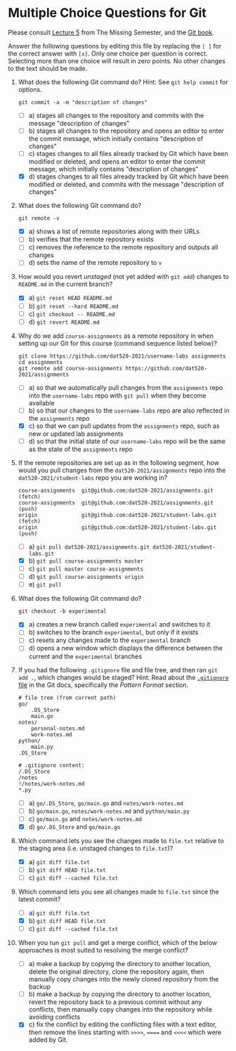 # Multiple Choice Questions for Git

Please consult [Lecture 5](https://missing.csail.mit.edu/2020/version-control/) from The Missing Semester, and the [Git book](https://git-scm.com/book/en/v2).

Answer the following questions by editing this file by replacing the `[ ]` for the correct answer with `[x]`.
Only one choice per question is correct.
Selecting more than one choice will result in zero points.
No other changes to the text should be made.

1. What does the following Git command do?
   Hint: See `git help commit` for options.

    ```console
    git commit -a -m "description of changes"
    ```

    - [ ] a) stages all changes to the repository and commits with the message "description of changes"
    - [ ] b) stages all changes to the repository and opens an editor to enter the commit message, which initially contains "description of changes"
    - [ ] c) stages changes to all files already tracked by Git which have been modified or deleted, and opens an editor to enter the commit message, which initially contains "description of changes"
    - [X] d) stages changes to all files already tracked by Git which have been modified or deleted, and commits with the message "description of changes"

2. What does the following Git command do?

    ``` console
    git remote -v
    ```

    - [X] a) shows a list of remote repositories along with their URLs
    - [ ] b) verifies that the remote repository exists
    - [ ] c) removes the reference to the remote repository and outputs all changes
    - [ ] d) sets the name of the remote repository to `v`

3. How would you revert *unstaged* (not yet added with `git add`) changes to `README.md` in the current branch?

    - [X] a) `git reset HEAD README.md`
    - [ ] b) `git reset --hard README.md`
    - [ ] c) `git checkout -- README.md`
    - [ ] d) `git revert README.md`

4. Why do we add `course-assignments` as a remote repository in when setting up our Git for this course (command sequence listed below)?

    ```console
    git clone https://github.com/dat520-2021/username-labs assignments
    cd assignments
    git remote add course-assignments https://github.com/dat520-2021/assignments
    ```

    - [ ] a) so that we automatically pull changes from the `assignments` repo into the `username-labs` repo with `git pull` when they become available
    - [ ] b) so that our changes to the `username-labs` repo are also reflected in the `assignments` repo
    - [X] c) so that we can pull updates from the `assignments` repo, such as new or updated lab assignments
    - [ ] d) so that the initial state of our `username-labs` repo will be the same as the state of the `assignments` repo

5. If the remote repositories are set up as in the following segment, how would you pull changes from the `dat520-2021/assignments` repo into the `dat520-2021/student-labs` repo you are working in?

    ```console
    course-assignments  git@github.com:dat520-2021/assignments.git (fetch)
    course-assignments  git@github.com:dat520-2021/assignments.git (push)
    origin              git@github.com:dat520-2021/student-labs.git (fetch)
    origin              git@github.com:dat520-2021/student-labs.git (push)
    ```

    - [ ] a) `git pull dat520-2021/assignments.git dat520-2021/student-labs.git`
    - [X] b) `git pull course-assignments master`
    - [ ] c) `git pull master course-assignments`
    - [ ] d) `git pull course-assignments origin`
    - [ ] e) `git pull`

6. What does the following Git command do?

    ```console
    git checkout -b experimental
    ```

    - [X] a) creates a new branch called `experimental` and switches to it
    - [ ] b) switches to the branch `experimental`, but only if it exists
    - [ ] c) resets any changes made to the `experimental` branch
    - [ ] d) opens a new window which displays the difference between the current and the `experimental` branches

7. If you had the following `.gitignore` file and file tree, and then ran `git add .`, which changes would be staged?
   Hint: Read about the [`.gitignore` file](https://git-scm.com/docs/gitignore) in the Git docs, specifically the *Pattern Format* section.

    ```console
    # file tree (from current path)
    go/
        .DS_Store
        main.go
    notes/
        personal-notes.md
        work-notes.md
    python/
        main.py
    .DS_Store

    # .gitignore content:
    /.DS_Store
    /notes
    !/notes/work-notes.md
    *.py
    ```

    - [ ] a) `go/.DS_Store`, `go/main.go` and `notes/work-notes.md`
    - [ ] b) `go/main.go`, `notes/work-notes.md` and `python/main.py`
    - [ ] c) `go/main.go` and `notes/work-notes.md`
    - [X] d) `go/.DS_Store` and `go/main.go`

8. Which command lets you see the changes made to `file.txt` relative to the staging area (i.e. unstaged changes to `file.txt`)?

    - [X] a) `git diff file.txt`
    - [ ] b) `git diff HEAD file.txt`
    - [ ] c) `git diff --cached file.txt`

9. Which command lets you see all changes made to `file.txt` since the latest commit?

    - [ ] a) `git diff file.txt`
    - [X] b) `git diff HEAD file.txt`
    - [ ] c) `git diff --cached file.txt`

10. When you run `git pull` and get a merge conflict, which of the below approaches is most suited to resolving the merge conflict?

    - [ ] a) make a backup by copying the directory to another location, delete the original directory, clone the repository again, then manually copy changes into the newly cloned repository from the backup
    - [ ] b) make a backup by copying the directory to another location, revert the repository back to a previous commit without any conflicts, then manually copy changes into the repository while avoiding conflicts
    - [X] c) fix the conflict by editing the conflicting files with a text editor, then remove the lines starting with `>>>>`, `====` and `<<<<` which were added by Git.

